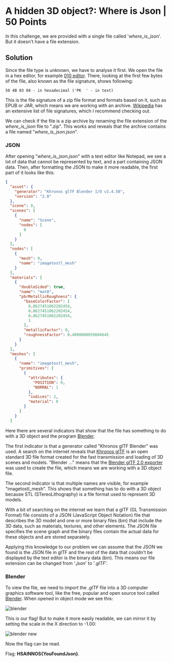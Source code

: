 # A hidden 3D object?: Where is Json | 50 Points
In this challenge, we are provided with a single file called '*where_is_json*'. But it doesn't have a file extension.

## Solution
Since the file type is unknown, we have to analyse it first. We open the file in a hex editor, for example 
[010 editor](https://www.sweetscape.com/010editor/).
There, looking at the first few bytes of the file, also known as the file signature, shows following:
      
    50 4B 03 04 - in hexadecimal ('PK  ' - in text)
    
This is the file signature of a zip file format and formats based on it, such as EPUB or JAR, which means we are working with an archive. 
[Wikipedia](https://en.wikipedia.org/wiki/List_of_file_signatures) has an extensive list of file signatures, which I recommend checking out. 

We can check if the file is a zip archive by renaming the file extension of the *where_is_json* file to ".zip". This works and reveals that the archive 
contains a file named "*where_is_json.json*".

### JSON

After opening "*where_is_json.json*" with a text editor like Notepad, we see a lot of data that cannot be represented by text, and a part containing JSON 
data. Then, after formatting the JSON to make it more readable, the first part of it looks like this:
```JSON
{
  "asset": {
    "generator": "Khronos glTF Blender I/O v3.4.50",
    "version": "2.0"
  },
  "scene": 0,
  "scenes": [
    {
      "name": "Scene",
      "nodes": [
        0
      ]
    }
  ],
  "nodes": [
    {
      "mesh": 0,
      "name": "imagetostl_mesh"
    }
  ],
  "materials": [
    {
      "doubleSided": true,
      "name": "mat0",
      "pbrMetallicRoughness": {
        "baseColorFactor": [
          0.8627451062202454,
          0.8627451062202454,
          0.8627451062202454,
          1
        ],
        "metallicFactor": 0,
        "roughnessFactor": 0.4000000059604645
      }
    }
  ],
  "meshes": [
    {
      "name": "imagetostl_mesh",
      "primitives": [
        {
          "attributes": {
            "POSITION": 0,
            "NORMAL": 1
          },
          "indices": 2,
          "material": 0
        }
      ]
    }
  ]
```

Here there are several indicators that show that the file has something to do with a 3D object and the program [Blender](https://www.blender.org/download/). 

The first
indicator is that a generator called "Khronos glTF Blender" was used. A search on the internet reveals that [Khronos glTF](https://www.khronos.org/gltf/) is an 
open standard 3D file format created for the fast transmission and loading of 3D scenes and models. "Blender ..." means that the 
[Blender glTF 2.0 exporter](https://github.com/KhronosGroup/glTF-Blender-IO) was used to create the file, which means we are working with a 3D object file.

The second indicator is that multiple names are visible, for example "imagetostl_mesh". This shows that something has to do with a 3D object because STL (STereoLithography) is a file format used to represent 3D models.

With a bit of searching on the internet we learn that a glTF (GL Transmission Format) file consists of a JSON (JavaScript Object Notation) file that describes 
the 3D model and one or more binary files (bin) that include the 3D data, such as materials, textures, and other elements. The JSON file
specifies the scene graph and the binary files contain the actual data for these objects and are stored separately.

Applying this knowledge to our problem we can assume that the JSON we found is the JSON file in glTF and the rest of the data that couldn't be displayed by the text
editor is the binary data (bin). This means our file extension can be changed from '*.json*' to '*.glTF*'. 

### Blender
To view the file, we need to import the *.glTF* file into a 3D computer graphics software tool, like the free, popular and open source tool 
called [Blender](https://www.blender.org/download/). When opened in object mode we see this:

![blender](https://user-images.githubusercontent.com/118717731/221148877-503aee0f-57a3-4334-ad2f-a54e9ad1ba48.png)

This is our flag! But to make it more easily readable, we can mirror it by setting the scale in the X direction to -1.00:

![blender new](https://user-images.githubusercontent.com/118717731/221149579-20125751-bb55-47d7-b543-ee27df3afc20.png)

Now the flag can be read.

Flag: **HSAINNOS{YouFoundJson}**.

